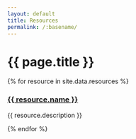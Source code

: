 ```yaml
---
layout: default
title: Resources
permalink: /:basename/
---
```


# {{ page.title }}

<div class="mt-8 grid grid-cols-1 sm:grid-cols-2 lg:grid-cols-3 gap-6">
{% for resource in site.data.resources %}
  <article class="shadow-md cursor-pointer hover:bg-slate-200" onclick="location.href='{{ resource.link }}';">
    <img src="/uploads/{{ resource.image }}" class="w-full h-48" alt="">
    <div class="px-4 py-2">
      <h3><a href="{{ resource.link }}">{{ resource.name }}</a></h3>
      <p class="mb-1 text-slate-600">{{ resource.description }}</p>
    </div>
  </article>
{% endfor %}
</div>

